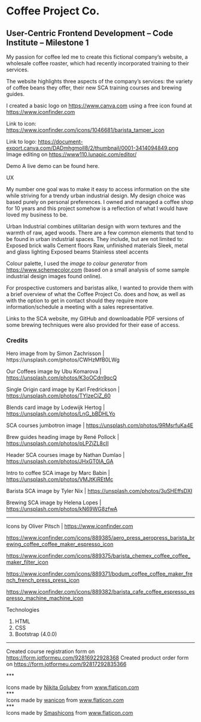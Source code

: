<h1>Coffee Project Co.</h1>
<h2>User-Centric Frontend Development – Code Institute – Milestone 1</h2>

My passion for coffee led me to create this fictional company’s website, a wholesale coffee roaster, which had recently incorporated training to their services.

The website highlights three aspects of the company’s services: the variety of coffee beans they offer, their new SCA training courses and brewing guides.

I created a basic logo on https://www.canva.com using a free icon found at https://www.iconfinder.com

Link to icon: https://www.iconfinder.com/icons/1046681/barista_tamper_icon

Link to logo: https://document-export.canva.com/DADmhgmoll8/2/thumbnail/0001-3414094849.png
Image editing on https://www110.lunapic.com/editor/

Demo
A live demo can be found here.

UX

My number one goal was to make it easy to access information on the site while striving for a trendy urban industrial design. My design choice was based purely on personal preferences. I owned and managed a coffee shop for 10 years and this project somehow is a reflection of what I would have loved my business to be.

Urban Industrial combines utilitarian design with worn textures and the warmth of raw, aged woods.
There are a few common elements that tend to be found in urban industrial spaces. They include, but are not limited to:
Exposed brick walls
Cement floors
Raw, unfinished materials
Sleek, metal and glass lighting
Exposed beams
Stainless steel accents

Colour palette, I used the <em>image to colour generator</em> from https://www.schemecolor.com (based on a small analysis of some sample industrial design images found online).

For prospective customers and baristas alike, I wanted to provide them with a brief overview of what the Coffee Project Co. does and how, as well as with the option to get in contact should they require more information/schedule a meeting with a sales representative.

Links to the SCA website, my GitHub and downloadable PDF versions of some brewing techniques were also provided for their ease of access.

<h3>Credits</h3>
Hero image from by Simon Zachrisson | https://unsplash.com/photos/CWHzMfB0LWg

Our Coffees image by Ubu Komarova | https://unsplash.com/photos/K3oOCdn9qcQ

Single Origin card image by Karl Fredrickson | https://unsplash.com/photos/TYIzeCiZ_60

Blends card image by Lodewijk Hertog | https://unsplash.com/photos/LnG_bBDHLYo

SCA courses jumbotron image | https://unsplash.com/photos/9RMsrfuKa4E

Brew guides heading image by René Pollock | https://unsplash.com/photos/pLPZjZL8cII

Header SCA courses image by Nathan Dumlao | https://unsplash.com/photos/JHxGT0lA_GA

Intro to coffee SCA image by Marc Babin | https://unsplash.com/photos/VMJtKiREtMc

Barista SCA image by Tyler Nix | https://unsplash.com/photos/3uSHEffsDXI

Brewing SCA image by Helena Lopes | https://unsplash.com/photos/kN69WG8zfwA

***

Icons by Oliver Pitsch | https://www.iconfinder.com

https://www.iconfinder.com/icons/889385/aero_press_aeropress_barista_brewing_coffee_coffee_maker_espresso_icon

https://www.iconfinder.com/icons/889375/barista_chemex_coffee_coffee_maker_filter_icon

https://www.iconfinder.com/icons/889371/bodum_coffee_coffee_maker_french_french_press_press_icon

https://www.iconfinder.com/icons/889382/barista_cafe_coffee_espresso_espresso_machine_machine_icon

Technologies

1.	HTML
2.	CSS
3.	Bootstrap (4.0.0)
---

Created course registration form on https://form.jotformeu.com/92816922928368
Created product order form on https://form.jotformeu.com/92817292835366

*** <div>Icons made by <a href="https://www.flaticon.com/authors/nikita-golubev" title="Nikita Golubev">Nikita Golubev</a> from <a href="https://www.flaticon.com/"             title="Flaticon">www.flaticon.com</a></div>
*** <div>Icons made by <a href="https://www.flaticon.com/authors/wanicon" title="wanicon">wanicon</a> from <a href="https://www.flaticon.com/"             title="Flaticon">www.flaticon.com</a></div>
*** <div>Icons made by <a href="https://www.flaticon.com/authors/smashicons" title="Smashicons">Smashicons</a> from <a href="https://www.flaticon.com/"             title="Flaticon">www.flaticon.com</a></div>
